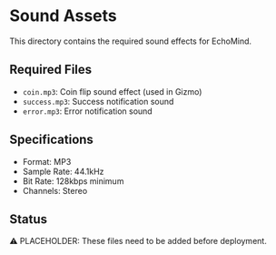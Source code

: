 # Sound Assets

This directory contains the required sound effects for EchoMind.

## Required Files
- `coin.mp3`: Coin flip sound effect (used in Gizmo)
- `success.mp3`: Success notification sound
- `error.mp3`: Error notification sound

## Specifications
- Format: MP3
- Sample Rate: 44.1kHz
- Bit Rate: 128kbps minimum
- Channels: Stereo

## Status
⚠️ PLACEHOLDER: These files need to be added before deployment. 